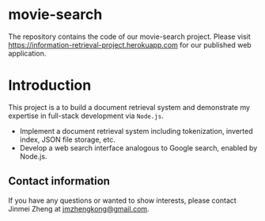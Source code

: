 # movie-search
The repository contains the code of our movie-search project.  Please visit https://information-retrieval-project.herokuapp.com for our published web application.

# Introduction
This project is a to build a document retrieval system and demonstrate my expertise in full-stack development via `Node.js`.
- Implement a document retrieval system including tokenization, inverted index, JSON file storage, etc.
- Develop a web search interface analogous to Google search, enabled by Node.js.


## Contact information
If you have any questions or wanted to show interests, please contact Jinmei Zheng at jmzhengkong@gmail.com.

